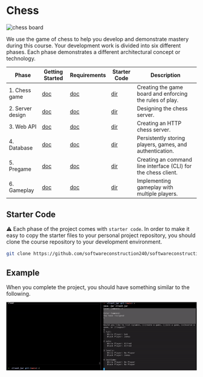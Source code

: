 # Chess

![chess board](../../6-gameplay/highlight-moves.png)

We use the game of chess to help you develop and demonstrate mastery during this course. Your development work is
divided into six different phases. Each phase demonstrates a different architectural concept or technology.

| Phase            | Getting Started                            | Requirements                            | Starter Code                         | Description                                                    |
|------------------|--------------------------------------------|-----------------------------------------|--------------------------------------|----------------------------------------------------------------|
| 1. Chess game    | [doc](1-chess-game/getting-started.md)     | [doc](1-chess-game/chess-game.md)       | [dir](1-chess-game/starter-code)     | Creating the game board and enforcing the rules of play.       |
| 2. Server design | [doc](2-server-design/getting-started.md)  | [doc](2-server-design/server-design.md) | [dir](2-server-design/starter-code)  | Designing the chess server.                                    |
| 3. Web API       | [doc](../../3-web-api/getting-started.md)  | [doc](../../3-web-api/web-api.md)       | [dir](../../3-web-api/starter-code)  | Creating an HTTP chess server.                                 |
| 4. Database      | [doc](../Phase%204/getting-started.md) | [doc](../../4-database/database.md)     | [dir](../../4-database/starter-code) | Persistently storing players, games, and authentication.       |
| 5. Pregame       | [doc](../../5-pregame/getting-started.md)  | [doc](../../5-pregame/pregame.md)       | [dir](../../5-pregame/starter-code)  | Creating an command line interface (CLI) for the chess client. |
| 6. Gameplay      | [doc](../../6-gameplay/getting-started.md) | [doc](../../6-gameplay/gameplay.md)     | [dir](../../6-gameplay/starter-code) | Implementing gameplay with multiple players.                   |

## Starter Code

⚠ Each phase of the project comes with `starter code`. In order to make it easy to copy the starter files to your
personal project repository, you should clone the course repository to your development environment.

```sh
git clone https://github.com/softwareconstruction240/softwareconstruction.git

```

## Example

When you complete the project, you should have something similar to the following.

![chess board](chess-demo.gif)
